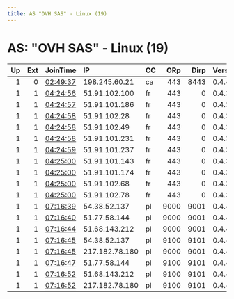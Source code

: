 ```yaml
---
title: AS "OVH SAS" - Linux (19)
---
```


# AS: "OVH SAS" - Linux (19)

|   Up |   Ext | JoinTime                                                                                            | IP             | CC   |   ORp |   Dirp | Version   | Contact                   | Nickname   |   eFamMembers |
|-----:|------:|:----------------------------------------------------------------------------------------------------|:---------------|:-----|------:|-------:|:----------|:--------------------------|:-----------|--------------:|
|    1 |     0 | [02:49:37](https://metrics.torproject.org/rs.html#details/6C302C54C5F2A40B6A546FA39D14E657D383FB56) | 198.245.60.21  | ca   |   443 |   8443 | 0.4.4.5   | None                      | Unnamed    |             1 |
|    1 |     1 | [04:24:56](https://metrics.torproject.org/rs.html#details/48325E9146758F8636473D6D25FD4D7734E189CB) | 51.91.102.100  | fr   |   443 |      0 | 0.4.3.6   | coronamitmdisease2019@hot | COMID      |            19 |
|    1 |     1 | [04:24:57](https://metrics.torproject.org/rs.html#details/52DDF76A32CC3E0BFBAD72E511A0354343A224B3) | 51.91.101.186  | fr   |   443 |      0 | 0.4.3.6   | coronamitmdisease2019@hot | COMID      |            19 |
|    1 |     1 | [04:24:58](https://metrics.torproject.org/rs.html#details/7BD7DB37884F3DADC61E755FA9F03F499BC3C552) | 51.91.102.28   | fr   |   443 |      0 | 0.4.3.6   | coronamitmdisease2019@hot | COMID      |            19 |
|    1 |     1 | [04:24:58](https://metrics.torproject.org/rs.html#details/852FB4885C5F9DEDE66BB9E5515A81EAE6E43B6B) | 51.91.102.49   | fr   |   443 |      0 | 0.4.3.6   | coronamitmdisease2019@hot | COMID      |            19 |
|    1 |     1 | [04:24:58](https://metrics.torproject.org/rs.html#details/C271F036CDFE8A90881B60712BF6ACF742259764) | 51.91.101.231  | fr   |   443 |      0 | 0.4.3.6   | coronamitmdisease2019@hot | COMID      |            19 |
|    1 |     1 | [04:24:59](https://metrics.torproject.org/rs.html#details/CA2F7497106CB8B9AAF0E1A7CF9866EAC9DB43B5) | 51.91.101.237  | fr   |   443 |      0 | 0.4.3.6   | coronamitmdisease2019@hot | COMID      |            19 |
|    1 |     1 | [04:25:00](https://metrics.torproject.org/rs.html#details/019839E66C7229039367BEB4E83B27D08A9C2B37) | 51.91.101.143  | fr   |   443 |      0 | 0.4.3.6   | coronamitmdisease2019@hot | COMID      |            19 |
|    1 |     1 | [04:25:00](https://metrics.torproject.org/rs.html#details/7A8089D801EC09B20B1091CB031C79B7E0371818) | 51.91.101.174  | fr   |   443 |      0 | 0.4.3.6   | coronamitmdisease2019@hot | COMID      |            19 |
|    1 |     1 | [04:25:00](https://metrics.torproject.org/rs.html#details/BD32854443E891DBB685E43854BB382DEF081E94) | 51.91.102.68   | fr   |   443 |      0 | 0.4.3.6   | coronamitmdisease2019@hot | COMID      |            19 |
|    1 |     1 | [04:25:00](https://metrics.torproject.org/rs.html#details/D26C58809FBC2C0D0251FB2991470A6AAB3EDC5B) | 51.91.102.78   | fr   |   443 |      0 | 0.4.3.6   | coronamitmdisease2019@hot | COMID      |            19 |
|    1 |     1 | [07:16:39](https://metrics.torproject.org/rs.html#details/428A661B415A055E27A769CC3EAD86DE384312CD) | 54.38.52.137   | pl   |  9000 |   9001 | 0.4.4.5   | ian@ian.sh                | iansh17e   |            48 |
|    1 |     1 | [07:16:40](https://metrics.torproject.org/rs.html#details/9C69356D254BB5BDA6403F3D3FBF486BDCC798F6) | 51.77.58.144   | pl   |  9000 |   9001 | 0.4.4.5   | ian@ian.sh                | iansh18e   |            48 |
|    1 |     1 | [07:16:44](https://metrics.torproject.org/rs.html#details/0999DA65DB24513CB0084B967A19E47FC037D08C) | 51.68.143.212  | pl   |  9000 |   9001 | 0.4.4.5   | ian@ian.sh                | iansh19e   |            48 |
|    1 |     1 | [07:16:45](https://metrics.torproject.org/rs.html#details/39EC14A9BD010485F9219A9D2FF9F29690260053) | 54.38.52.137   | pl   |  9100 |   9101 | 0.4.4.5   | ian@ian.sh                | iansh17e   |            48 |
|    1 |     1 | [07:16:45](https://metrics.torproject.org/rs.html#details/41D456D7CF52FA16A544633CC586814C51F3AF64) | 217.182.78.180 | pl   |  9000 |   9001 | 0.4.4.5   | ian@ian.sh                | iansh20e   |            48 |
|    1 |     1 | [07:16:47](https://metrics.torproject.org/rs.html#details/487EB35B2CF580B8DAE0E8E5730109A52C6FB211) | 51.77.58.144   | pl   |  9100 |   9101 | 0.4.4.5   | ian@ian.sh                | iansh18e   |            48 |
|    1 |     1 | [07:16:52](https://metrics.torproject.org/rs.html#details/719E0BA572DE9CA95C6663BFF44297305C5293EC) | 51.68.143.212  | pl   |  9100 |   9101 | 0.4.4.5   | ian@ian.sh                | iansh19e   |            48 |
|    1 |     1 | [07:16:52](https://metrics.torproject.org/rs.html#details/A5490FE201BFA31694884206F4797A6E6A222C50) | 217.182.78.180 | pl   |  9100 |   9101 | 0.4.4.5   | ian@ian.sh                | iansh20e   |            48 |

